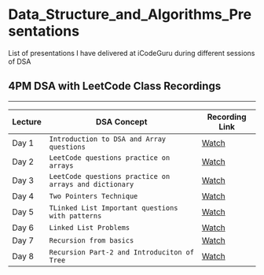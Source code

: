 # Data_Structure_and_Algorithms_Presentations
List of presentations I have delivered at iCodeGuru during different sessions of DSA
## 4PM DSA with LeetCode Class Recordings

---

| **Lecture** | **DSA Concept** | **Recording Link** | 
|------------|------------------|---------------|
| Day 1 | `Introduction to DSA and Array questions` | [Watch](https://youtu.be/g8B3D25Ieiw) |
| Day 2 | `LeetCode questions practice on arrays` | [Watch](https://www.facebook.com/iCodeguru/videos/1046974373871370) | 
| Day 3 | `LeetCode questions practice on arrays and dictionary` | [Watch](https://web.facebook.com/share/v/17AG4WiBQA/) |
| Day 4 | `Two Pointers Technique` | [Watch](https://youtu.be/uOZdfeuGPsU) |
| Day 5 | `TLinked List Important questions with patterns` | [Watch](https://youtu.be/xdJ10CdSl04) |
| Day 6 | `Linked List Problems` | [Watch](https://web.facebook.com/share/v/1654QE26TA/) |
| Day 7 | `Recursion from basics` | [Watch](https://youtu.be/XMFhquUeqLw) |
| Day 8 | `Recursion Part-2 and Introduciton of Tree` | [Watch](https://youtu.be/-5JE9zowTA4) |
